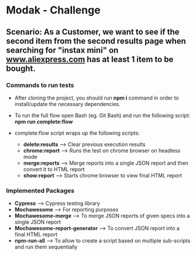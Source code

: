 # Modak - Challenge

## Scenario: As a Customer, we want to see if the second item from the second results page when searching for "instax mini" on www.aliexpress.com has at least 1 item to be bought.

### Commands to run tests

- After cloning the project, you should run **npm i** command in order to install/update the necessary dependencies.

- To run the full flow open Bash (eg. Git Bash) and run the following script: **npm run complete:flow**

- complete:flow script wraps up the following scripts:
    - **delete:results** --> Clear previous execution results
    - **chrome:report** --> Runs the test on chrome browser on headless mode
    - **merge:reports** --> Merge reports into a single JSON report and then convert it to HTML report
    - **show:report** --> Starts chrome browser to view final HTML report

### Implemented Packages

- **Cypress** --> Cypress testing library
- **Mochawesome** --> For reporting purposes
- **Mochawesome-merge** --> To merge JSON reports of given specs into a single JSON report
- **Mochawesome-report-generator** --> To convert JSON report into a final HTML report
- **npm-run-all** --> To allow to create a script based on multiple sub-scripts and run them sequentially